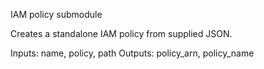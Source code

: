 IAM policy submodule

Creates a standalone IAM policy from supplied JSON.

Inputs: name, policy, path
Outputs: policy_arn, policy_name
